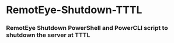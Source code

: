 # RemotEye-Shutdown-TTTL
### RemotEye Shutdown PowerShell and PowerCLI script to shutdown the server at TTTL
